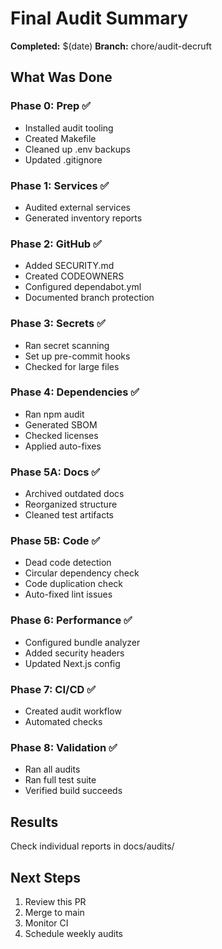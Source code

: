 # Final Audit Summary

**Completed:** $(date)
**Branch:** chore/audit-decruft

## What Was Done

### Phase 0: Prep ✅
- Installed audit tooling
- Created Makefile
- Cleaned up .env backups
- Updated .gitignore

### Phase 1: Services ✅
- Audited external services
- Generated inventory reports

### Phase 2: GitHub ✅
- Added SECURITY.md
- Created CODEOWNERS
- Configured dependabot.yml
- Documented branch protection

### Phase 3: Secrets ✅
- Ran secret scanning
- Set up pre-commit hooks
- Checked for large files

### Phase 4: Dependencies ✅
- Ran npm audit
- Generated SBOM
- Checked licenses
- Applied auto-fixes

### Phase 5A: Docs ✅
- Archived outdated docs
- Reorganized structure
- Cleaned test artifacts

### Phase 5B: Code ✅
- Dead code detection
- Circular dependency check
- Code duplication check
- Auto-fixed lint issues

### Phase 6: Performance ✅
- Configured bundle analyzer
- Added security headers
- Updated Next.js config

### Phase 7: CI/CD ✅
- Created audit workflow
- Automated checks

### Phase 8: Validation ✅
- Ran all audits
- Ran full test suite
- Verified build succeeds

## Results

Check individual reports in docs/audits/

## Next Steps

1. Review this PR
2. Merge to main
3. Monitor CI
4. Schedule weekly audits

